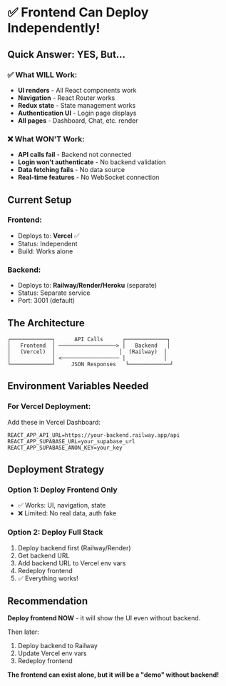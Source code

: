 # ✅ Frontend Can Deploy Independently!

## Quick Answer: **YES, But...**

### ✅ What WILL Work:
- **UI renders** - All React components work
- **Navigation** - React Router works
- **Redux state** - State management works
- **Authentication UI** - Login page displays
- **All pages** - Dashboard, Chat, etc. render

### ❌ What WON'T Work:
- **API calls fail** - Backend not connected
- **Login won't authenticate** - No backend validation
- **Data fetching fails** - No data source
- **Real-time features** - No WebSocket connection

## Current Setup

### Frontend:
- Deploys to: **Vercel** ✅
- Status: Independent
- Build: Works alone

### Backend:
- Deploys to: **Railway/Render/Heroku** (separate)
- Status: Separate service
- Port: 3001 (default)

## The Architecture

```
┌─────────────┐      API Calls      ┌─────────────┐
│   Frontend  │ ──────────────────> │   Backend   │
│   (Vercel)  │                    │  (Railway)  │
│             │ <────────────────── │            │
└─────────────┘     JSON Responses   └─────────────┘
```

## Environment Variables Needed

### For Vercel Deployment:

Add these in Vercel Dashboard:
```
REACT_APP_API_URL=https://your-backend.railway.app/api
REACT_APP_SUPABASE_URL=your_supabase_url
REACT_APP_SUPABASE_ANON_KEY=your_key
```

## Deployment Strategy

### Option 1: Deploy Frontend Only
- ✅ Works: UI, navigation, state
- ❌ Limited: No real data, auth fake

### Option 2: Deploy Full Stack
1. Deploy backend first (Railway/Render)
2. Get backend URL
3. Add backend URL to Vercel env vars
4. Redeploy frontend
5. ✅ Everything works!

## Recommendation

**Deploy frontend NOW** - it will show the UI even without backend.

Then later:
1. Deploy backend to Railway
2. Update Vercel env vars
3. Redeploy frontend

**The frontend can exist alone, but it will be a "demo" without backend!**

